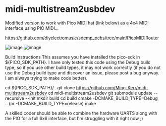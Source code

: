 # midi-multistream2usbdev

Modified version to work with Pico MIDI hat (link below) as a 4x4 MIDI interface using PIO MIDI...

https://github.com/diyelectromusic/sdemp_pcbs/tree/main/PicoMIDIRouter

![image](https://github.com/Ming-Kerr/midi-multistream2usbdev/assets/84568533/6e9e9b6e-adda-4e36-86cc-d235320ff4b7)
![image](https://github.com/Ming-Kerr/midi-multistream2usbdev/assets/84568533/070435ba-c6a8-42a4-bd95-9672ece8b1aa)

Build Instructions
This assumes you have installed the pico-sdk in ${PICO_SDK_PATH}. I have only tested this code using the Debug build type, so if you use other build types, it may not work correctly (if you do not use the Debug build type and discover an issue, please post a bug anyway. I am always trying to make code better).

cd ${PICO_SDK_PATH}/..
git clone https://github.com/Ming-Kerr/midi-multistream2usbdev
cd midi-multistream2usbdev
git submodule update --recursive --init
mkdir build
cd build
cmake -DCMAKE_BUILD_TYPE=Debug ..  (or -DCMAKE_BUILD_TYPE=release)
make

A skilled coder should be able to combine the hardware UARTS along with the PIO for a full 6x6 interface, but I'm struggling with it right now ;)
